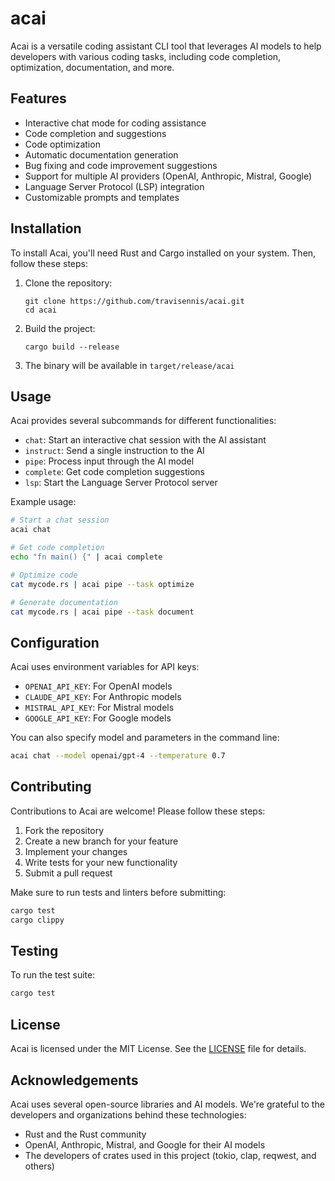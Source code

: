 # acai

Acai is a versatile coding assistant CLI tool that leverages AI models to help developers with various coding tasks, including code completion, optimization, documentation, and more.

## Features

- Interactive chat mode for coding assistance
- Code completion and suggestions
- Code optimization
- Automatic documentation generation
- Bug fixing and code improvement suggestions
- Support for multiple AI providers (OpenAI, Anthropic, Mistral, Google)
- Language Server Protocol (LSP) integration
- Customizable prompts and templates

## Installation

To install Acai, you'll need Rust and Cargo installed on your system. Then, follow these steps:

1. Clone the repository:
   ```
   git clone https://github.com/travisennis/acai.git
   cd acai
   ```

2. Build the project:
   ```
   cargo build --release
   ```

3. The binary will be available in `target/release/acai`

## Usage

Acai provides several subcommands for different functionalities:

- `chat`: Start an interactive chat session with the AI assistant
- `instruct`: Send a single instruction to the AI
- `pipe`: Process input through the AI model
- `complete`: Get code completion suggestions
- `lsp`: Start the Language Server Protocol server

Example usage:

```bash
# Start a chat session
acai chat

# Get code completion
echo "fn main() {" | acai complete

# Optimize code
cat mycode.rs | acai pipe --task optimize

# Generate documentation
cat mycode.rs | acai pipe --task document
```

## Configuration

Acai uses environment variables for API keys:

- `OPENAI_API_KEY`: For OpenAI models
- `CLAUDE_API_KEY`: For Anthropic models
- `MISTRAL_API_KEY`: For Mistral models
- `GOOGLE_API_KEY`: For Google models

You can also specify model and parameters in the command line:

```bash
acai chat --model openai/gpt-4 --temperature 0.7
```

## Contributing

Contributions to Acai are welcome! Please follow these steps:

1. Fork the repository
2. Create a new branch for your feature
3. Implement your changes
4. Write tests for your new functionality
5. Submit a pull request

Make sure to run tests and linters before submitting:

```bash
cargo test
cargo clippy
```

## Testing

To run the test suite:

```bash
cargo test
```

## License

Acai is licensed under the MIT License. See the [LICENSE](LICENSE) file for details.

## Acknowledgements

Acai uses several open-source libraries and AI models. We're grateful to the developers and organizations behind these technologies:

- Rust and the Rust community
- OpenAI, Anthropic, Mistral, and Google for their AI models
- The developers of crates used in this project (tokio, clap, reqwest, and others)
